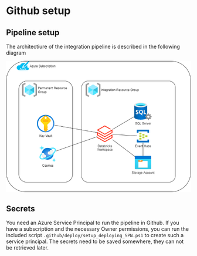 

# Github setup

## Pipeline setup

The architectiure of the integration pipeline is described in the following diagram

![SPETLR architecture](spetlr_architecture.drawio.png)

## Secrets
You need an Azure Service Principal to run the pipeline in Github.
If you have a subscription and the necessary Owner permissions, you
can run the included script `.github/deploy/setup_deploying_SPN.ps1`
to create such a service principal. The secrets need to be saved
somewhere, they can not be retrieved later.
